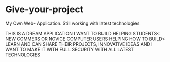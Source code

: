 # Give-your-project
My Own Web- Application. Still working with latest technologies



THIS IS A DREAM APPLICATION I WANT TO BUILD HELPING STUDENTS< NEW COMMERS OR NOVICE COMPUTER USERS HELPING HOW TO BUILD< LEARN AND CAN SHARE THEIR
PROJECTS, INNOVATIVE IDEAS AND I WANT TO MAKE IT WITH FULL SECURITY WITH ALL LATEST TECHNOLOGIES
